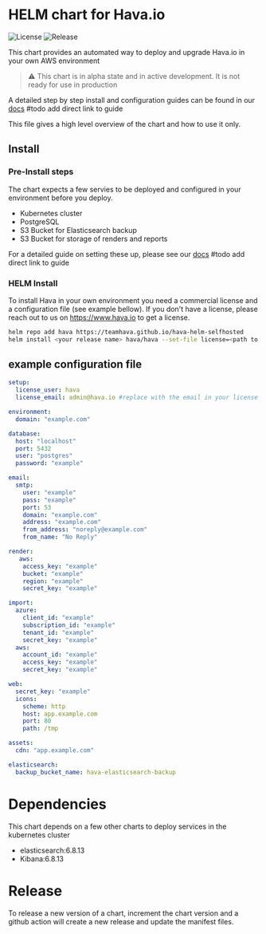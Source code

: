 # HELM chart for Hava.io

![License](https://img.shields.io/github/license/teamhava/hava-helm-selfhosted)
![Release](https://img.shields.io/github/v/release/teamhava/hava-helm-selfhosted)

This chart provides an automated way to deploy and upgrade Hava.io in your own AWS environment

> :warning: This chart is in alpha state and in active development. It is not ready for use in production

A detailed step by step install and configuration guides can be found in our [docs](https://docs.hava.io) #todo add direct link to guide

This file gives a high level overview of the chart and how to use it only.

## Install

### Pre-Install steps

The chart expects a few servies to be deployed and configured in your environment before you deploy. 

- Kubernetes cluster
- PostgreSQL
- S3 Bucket for Elasticsearch backup
- S3 Bucket for storage of renders and reports

For a detailed guide on setting these up, please see our [docs](https://docs.hava.io) #todo add direct link to guide

### HELM Install

To install Hava in your own environment you need a commercial license and a configuration file (see example bellow).
If you don't have a license, please reach out to us on https://www.hava.io to get a license.

```sh
helm repo add hava https://teamhava.github.io/hava-helm-selfhosted
helm install <your release name> hava/hava --set-file license=<path to licensefile> -f <path to values configuration file>
```

## example configuration file

```yaml
setup:
  license_user: hava
  license_email: admin@hava.io #replace with the email in your license

environment:
  domain: "example.com"

database:
  host: "localhost"
  port: 5432
  user: "postgres"
  password: "example"

email: 
  smtp:
    user: "example"
    pass: "example"
    port: 53
    domain: "example.com"
    address: "example.com"
    from_address: "noreply@example.com"
    from_name: "No Reply"

render:
   aws:
    access_key: "example"
    bucket: "example"
    region: "example"
    secret_key: "example"

import:
  azure:
    client_id: "example"
    subscription_id: "example"
    tenant_id: "example"
    secret_key: "example"
  aws:
    account_id: "example"
    access_key: "example"
    secret_key: "example"

web:
  secret_key: "example"
  icons:
    scheme: http
    host: app.example.com
    port: 80 
    path: /tmp

assets:
  cdn: "app.example.com"

elasticsearch:
  backup_bucket_name: hava-elasticsearch-backup
```

# Dependencies

This chart depends on a few other charts to deploy services in the kubernetes cluster

 - elasticsearch:6.8.13
 - Kibana:6.8.13

# Release

To release a new version of a chart, increment the chart version and a github action will create a new release and update the manifest files.
